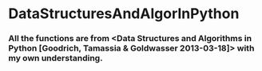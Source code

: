 # DataStructuresAndAlgorInPython
### All the functions are from <Data Structures and Algorithms in Python [Goodrich, Tamassia & Goldwasser 2013-03-18]> with my own understanding.

